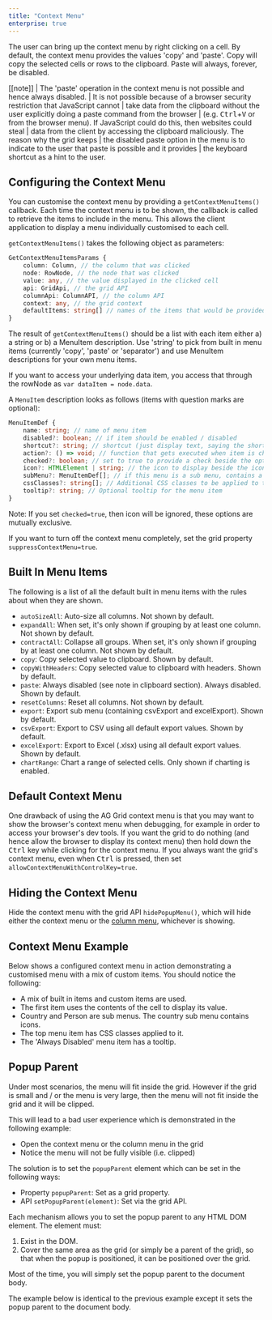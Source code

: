 ```yaml
---
title: "Context Menu"
enterprise: true
---
```


The user can bring up the context menu by right clicking on a cell. By default, the context menu provides the values 'copy' and 'paste'. Copy will copy the selected cells or rows to the clipboard. Paste will always, forever, be disabled.

[[note]]
| The 'paste' operation in the context menu is not possible and hence always disabled.
| It is not possible because of a browser security restriction that JavaScript cannot
| take data from the clipboard without the user explicitly doing a paste command from the browser
| (e.g. <kbd>Ctrl</kbd>+<kbd>V</kbd> or from the browser menu). If JavaScript could do this, then websites could steal
| data from the client by accessing the clipboard maliciously. The reason why the grid keeps
| the disabled paste option in the menu is to indicate to the user that paste is possible and it provides
| the keyboard shortcut as a hint to the user.

## Configuring the Context Menu

You can customise the context menu by providing a `getContextMenuItems()` callback. Each time the context menu is to be shown, the callback is called to retrieve the items to include in the menu. This allows the client application to display a menu individually customised to each cell.

`getContextMenuItems()` takes the following object as parameters:

```ts
GetContextMenuItemsParams {
    column: Column, // the column that was clicked
    node: RowNode, // the node that was clicked
    value: any, // the value displayed in the clicked cell
    api: GridApi, // the grid API
    columnApi: ColumnAPI, // the column API
    context: any, // the grid context
    defaultItems: string[] // names of the items that would be provided by default
}
```

The result of `getContextMenuItems()` should be a list with each item either a) a string or b) a MenuItem description. Use 'string' to pick from built in menu items (currently 'copy', 'paste' or 'separator') and use MenuItem descriptions for your own menu items.

If you want to access your underlying data item, you access that through the rowNode as `var dataItem = node.data`.

A `MenuItem` description looks as follows (items with question marks are optional):

```ts
MenuItemDef {
    name: string; // name of menu item
    disabled?: boolean; // if item should be enabled / disabled
    shortcut?: string; // shortcut (just display text, saying the shortcut here does nothing)
    action?: () => void; // function that gets executed when item is chosen
    checked?: boolean; // set to true to provide a check beside the option
    icon?: HTMLElement | string; // the icon to display beside the icon, either a DOM element or HTML string
    subMenu?: MenuItemDef[]; // if this menu is a sub menu, contains a list of sub menu item definitions
    cssClasses?: string[]; // Additional CSS classes to be applied to the menu item
    tooltip?: string; // Optional tooltip for the menu item
}
```

Note: If you set `checked=true`, then icon will be ignored, these options are mutually exclusive.

If you want to turn off the context menu completely, set the grid property `suppressContextMenu=true`.

## Built In Menu Items

The following is a list of all the default built in menu items with the rules about when they are shown.

- `autoSizeAll`: Auto-size all columns. Not shown by default.
- `expandAll`: When set, it's only shown if grouping by at least one column. Not shown by default.
- `contractAll`: Collapse all groups. When set, it's only shown if grouping by at least one column. Not shown by default.
- `copy`: Copy selected value to clipboard. Shown by default.
- `copyWithHeaders`: Copy selected value to clipboard with headers. Shown by default.
- `paste`: Always disabled (see note in clipboard section). Always disabled. Shown by default.
- `resetColumns`: Reset all columns. Not shown by default.
- `export`: Export sub menu (containing csvExport and excelExport). Shown by default.
- `csvExport`: Export to CSV using all default export values. Shown by default.
- `excelExport`: Export to Excel (.xlsx) using all default export values. Shown by default.
- `chartRange`: Chart a range of selected cells. Only shown if charting is enabled.

## Default Context Menu

One drawback of using the AG Grid context menu is that you may want to show the browser's context menu when debugging, for example in order to access your browser's dev tools. If you want the grid to do nothing (and hence allow the browser to display its context menu) then hold down the <kbd>Ctrl</kbd> key while clicking for the context menu. If you always want the grid's context menu, even when <kbd>Ctrl</kbd> is pressed, then set `allowContextMenuWithControlKey=true`.

## Hiding the Context Menu

Hide the context menu with the grid API `hidePopupMenu()`, which will hide either the context menu or the [column menu](/column-menu/), whichever is showing.

## Context Menu Example

Below shows a configured context menu in action demonstrating a customised menu with a mix of custom items. You should notice the following:

- A mix of built in items and custom items are used.
- The first item uses the contents of the cell to display its value.
- Country and Person are sub menus. The country sub menu contains icons.
- The top menu item has CSS classes applied to it.
- The 'Always Disabled' menu item has a tooltip.

<grid-example title='Context Menu Example' name='context-menu' type='generated' options='{ "enterprise": true, "modules": ["clientside", "menu", "excel", "range", "clipboard", "charts"] }'></grid-example>

## Popup Parent

Under most scenarios, the menu will fit inside the grid. However if the grid is small and / or the menu is very large, then the menu will not fit inside the grid and it will be clipped.

This will lead to a bad user experience which is demonstrated in the following example:

- Open the context menu or the column menu in the grid
- Notice the menu will not be fully visible (i.e. clipped)

<grid-example title='Small Grid Problem' name='popup-parent-problem' type='generated' options='{ "enterprise": true, "exampleHeight": 400, "modules": ["clientside", "menu", "excel", "clipboard"] }'></grid-example>

The solution is to set the `popupParent` element which can be set in the following ways:

- Property `popupParent`: Set as a grid property.
- API `setPopupParent(element)`: Set via the grid API.

Each mechanism allows you to set the popup parent to any HTML DOM element. The element must:

1. Exist in the DOM.
1. Cover the same area as the grid (or simply be a parent of the grid), so that when the popup is positioned, it can be positioned over the grid.

Most of the time, you will simply set the popup parent to the document body.

The example below is identical to the previous example except it sets the popup parent to the document body.

<grid-example title='Small Grid Solution' name='popup-parent-solution' type='generated' options='{ "enterprise": true, "exampleHeight": 400, "modules": ["clientside", "menu", "excel", "clipboard"] }'></grid-example>
